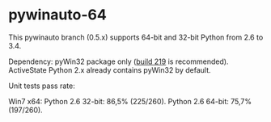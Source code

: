 pywinauto-64
============

This pywinauto branch (0.5.x) supports 64-bit and 32-bit Python from 2.6 to 3.4.

Dependency: pyWin32 package only ([build 219](http://sourceforge.net/projects/pywin32/files/pywin32/Build%20219/) is recommended).
ActiveState Python 2.x already contains pyWin32 by default.


Unit tests pass rate:

Win7 x64:
Python 2.6 32-bit: 86,5% (225/260).
Python 2.6 64-bit: 75,7% (197/260).